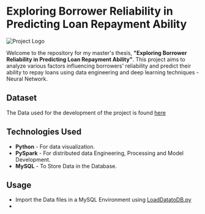 # Exploring Borrower Reliability in Predicting Loan Repayment Ability

![Project Logo](https://via.placeholder.com/800x400.png?text=Project+Logo)

Welcome to the repository for my master's thesis, **"Exploring Borrower Reliability in Predicting Loan Repayment Ability"**. This project aims to analyze various factors influencing borrowers' reliability and predict their ability to repay loans using data engineering and deep learning techniques - Neural Network.


## Dataset

The Data used for the development of the project is found [here](https://www.kaggle.com/competitions/home-credit-default-risk/data)

## Technologies Used

- **Python**    - For data visualization.
- **PySpark**   - For distributed data Engineering, Processing and Model Development.
- **MySQL**     - To Store Data in the Database.

## Usage

- Import the Data files in a MySQL Environment using [LoadDatatoDB.py](https://github.com/Erevos-IV/Predicting-Loan-Outcome/tree/main/LoadDataToDatabase)
- 
